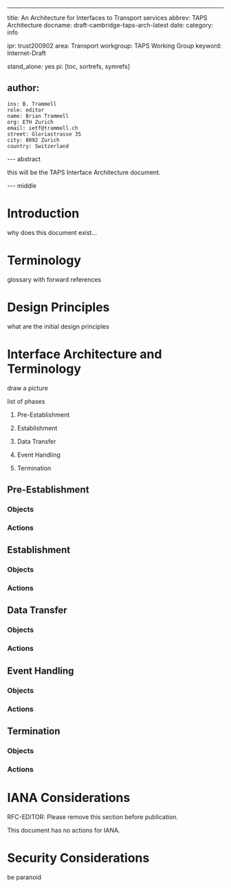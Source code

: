 ---
title: An Architecture for Interfaces to Transport services
abbrev: TAPS Architecture
docname: draft-cambridge-taps-arch-latest
date:
category: info

ipr: trust200902
area: Transport
workgroup: TAPS Working Group
keyword: Internet-Draft

stand_alone: yes
pi: [toc, sortrefs, symrefs]

author:
  -
    ins: B. Trammell
    role: editor
    name: Brian Trammell
    org: ETH Zurich
    email: ietf@trammell.ch
    street: Gloriastrasse 35
    city: 8092 Zurich
    country: Switzerland


--- abstract

this will be the TAPS Interface Architecture document.

--- middle

# Introduction

why does this document exist...

# Terminology

glossary with forward references

# Design Principles

what are the initial design principles

# Interface Architecture and Terminology

draw a picture

list of phases

1. Pre-Establishment

2. Establishment

3. Data Transfer

4. Event Handling

5. Termination

## Pre-Establishment

### Objects

### Actions

## Establishment

### Objects

### Actions

## Data Transfer

### Objects

### Actions

## Event Handling

### Objects

### Actions

## Termination

### Objects

### Actions

# IANA Considerations

RFC-EDITOR: Please remove this section before publication.

This document has no actions for IANA.

# Security Considerations

be paranoid
